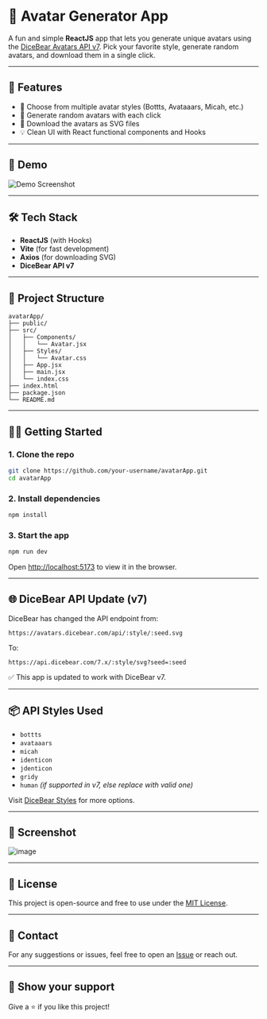 
# 👤 Avatar Generator App

A fun and simple **ReactJS** app that lets you generate unique avatars using the [DiceBear Avatars API v7](https://www.dicebear.com/). Pick your favorite style, generate random avatars, and download them in a single click.

---

## 🚀 Features

- 🎨 Choose from multiple avatar styles (Bottts, Avataaars, Micah, etc.)
- 🔄 Generate random avatars with each click
- 💾 Download the avatars as SVG files
- 💡 Clean UI with React functional components and Hooks

---

## 📸 Demo

![Demo Screenshot](./demo.png)

---

## 🛠️ Tech Stack

- **ReactJS** (with Hooks)
- **Vite** (for fast development)
- **Axios** (for downloading SVG)
- **DiceBear API v7**

---

## 📂 Project Structure

```
avatarApp/
├── public/
├── src/
│   ├── Components/
│   │   └── Avatar.jsx
│   ├── Styles/
│   │   └── Avatar.css
│   ├── App.jsx
│   ├── main.jsx
│   └── index.css
├── index.html
├── package.json
└── README.md
```

---

## 🧑‍💻 Getting Started

### 1. Clone the repo
```bash
git clone https://github.com/your-username/avatarApp.git
cd avatarApp
```

### 2. Install dependencies
```bash
npm install
```

### 3. Start the app
```bash
npm run dev
```

Open [http://localhost:5173](http://localhost:5173) to view it in the browser.

---

## 🌐 DiceBear API Update (v7)

DiceBear has changed the API endpoint from:

```
https://avatars.dicebear.com/api/:style/:seed.svg
```

To:

```
https://api.dicebear.com/7.x/:style/svg?seed=:seed
```

✅ This app is updated to work with DiceBear v7.

---

## 📦 API Styles Used

- `bottts`
- `avataaars`
- `micah`
- `identicon`
- `jdenticon`
- `gridy`
- `human` *(if supported in v7, else replace with valid one)*

Visit [DiceBear Styles](https://www.dicebear.com/styles/) for more options.

---

## 📸 Screenshot

![image](https://github.com/user-attachments/assets/60560fbc-4d7a-45d1-8575-003ef84f2d71)


---

## 📃 License

This project is open-source and free to use under the [MIT License](LICENSE).

---

## 💬 Contact

For any suggestions or issues, feel free to open an [Issue](https://github.com/your-username/avatarApp/issues) or reach out.

---

## 🌟 Show your support

Give a ⭐️ if you like this project!
